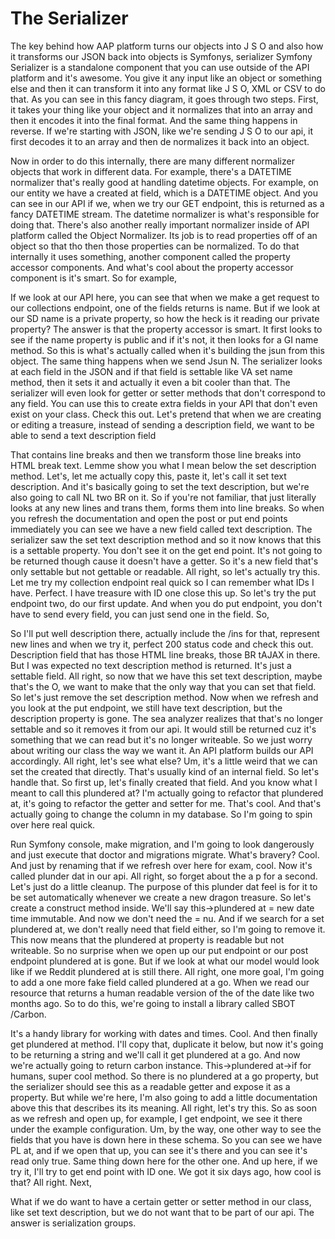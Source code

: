 # The Serializer

The key behind how AAP platform turns our objects into J S O and also how it
transforms our JSON back into objects is Symfonys, serializer Symfony Serializer
is a standalone component that you can use outside of the API platform and it's
awesome. You give it any input like an object or something else and then it can
transform it into any format like J S O, XML or CSV to do that. As you can see in
this fancy diagram, it goes through two steps. First, it takes your thing like your
object and it normalizes that into an array and then it encodes it into the final
format. And the same thing happens in reverse. If we're starting with JSON, like
we're sending J S O to our api, it first decodes it to an array and then de
normalizes it back into an object.

Now in order to do this internally, there are many different normalizer objects that
work in different data. For example, there's a DATETIME normalizer that's really good
at handling datetime objects. For example, on our entity we have a created at field,
which is a DATETIME object. And you can see in our API if we, when we try our GET
endpoint, this is returned as a fancy DATETIME stream. The datetime normalizer is
what's responsible for doing that. There's also another really important normalizer
inside of API platform called the Object Normalizer. Its job is to read properties
off of an object so that tho then those properties can be normalized. To do that
internally it uses something, another component called the property accessor
components. And what's cool about the property accessor component is it's smart. So
for example,

If we look at our API here, you can see that when we make a get request to our
collections endpoint, one of the fields returns is name. But if we look at our SD
name is a private property, so how the heck is it reading our private property? The
answer is that the property accessor is smart. It first looks to see if the name
property is public and if it's not, it then looks for a GI name method. So this is
what's actually called when it's building the jsun from this object. The same thing
happens when we send Jsun N. The serializer looks at each field in the JSON and if
that field is settable like VA set name method, then it sets it and actually it even
a bit cooler than that. The serializer will even look for getter or setter methods
that don't correspond to any field. You can use this to create extra fields in your
API that don't even exist on your class. Check this out. Let's pretend that when we
are creating or editing a treasure, instead of sending a description field, we want
to be able to send a text description field

That contains line breaks and then we transform those line breaks into HTML break
text. Lemme show you what I mean below the set description method. Let's, let me
actually copy this, paste it, let's call it set text description. And it's basically
going to set the text description, but we're also going to call NL two BR on it. So
if you're not familiar, that just literally looks at any new lines and trans them,
forms them into line breaks. So when you refresh the documentation and open the post
or put end points immediately you can see we have a new field called text
description. The serializer saw the set text description method and so it now knows
that this is a settable property. You don't see it on the get end point. It's not
going to be returned though cause it doesn't have a getter. So it's a new field
that's only settable but not gettable or readable. All right, so let's actually try
this. Let me try my collection endpoint real quick so I can remember what IDs I have.
Perfect. I have treasure with ID one close this up. So let's try the put endpoint
two, do our first update. And when you do put endpoint, you don't have to send every
field, you can just send one in the field. So,

So I'll put well description there, actually include the /ins for that, represent new
lines and when we try it, perfect 200 status code and check this out. Description
field that has those HTML line breaks, those BR tAJAX in there. But I was expected no
text description method is returned. It's just a settable field. All right, so now
that we have this set text description, maybe that's the O, we want to make that the
only way that you can set that field. So let's just remove the set description
method. Now when we refresh and you look at the put endpoint, we still have text
description, but the description property is gone. The sea analyzer realizes that
that's no longer settable and so it removes it from our api. It would still be
returned cuz it's something that we can read but it's no longer writeable. So we just
worry about writing our class the way we want it. An API platform builds our API
accordingly. All right, let's see what else? Um, it's a little weird that we can set
the created that directly. That's usually kind of an internal field. So let's handle
that. So first up, let's finally created that field. And you know what I meant to
call this plundered at? I'm actually going to refactor that plundered at, it's going
to refactor the getter and setter for me. That's cool. And that's actually going to
change the column in my database. So I'm going to spin over here real quick.

Run Symfony console, make migration, and I'm going to look dangerously and just
execute that doctor and migrations migrate. What's bravery? Cool. And just by
renaming that if we refresh over here for exam, cool. Now it's called plunder dat in
our api. All right, so forget about the a p for a second. Let's just do a little
cleanup. The purpose of this plunder dat feel is for it to be set automatically
whenever we create a new dragon treasure. So let's create a construct method inside.
We'll say this->plundered at = new date time immutable. And now we don't need the =
nu. And if we search for a set plundered at, we don't really need that field either,
so I'm going to remove it. This now means that the plundered at property is readable
but not writeable. So no surprise when we open up our put endpoint or our post
endpoint plundered at is gone. But if we look at what our model would look like if we
Reddit plundered at is still there. All right, one more goal, I'm going to add a one
more fake field called plundered at a go. When we read our resource that returns a
human readable version of the of the date like two months ago. So to do this, we're
going to install a library called SBOT /Carbon.

It's a handy library for working with dates and times. Cool. And then finally get
plundered at method. I'll copy that, duplicate it below, but now it's going to be
returning a string and we'll call it get plundered at a go. And now we're actually
going to return carbon instance. This->plundered at->if for humans, super cool
method. So there is no plundered at a go property, but the serializer should see this
as a readable getter and expose it as a property. But while we're here, I'm also
going to add a little documentation above this that describes its its meaning. All
right, let's try this. So as soon as we refresh and open up, for example, I get
endpoint, we see it there under the example configuration. Um, by the way, one other
way to see the fields that you have is down here in these schema. So you can see we
have PL at, and if we open that up, you can see it's there and you can see it's read
only true. Same thing down here for the other one. And up here, if we try it, I'll
try to get end point with ID one. We got it six days ago, how cool is that? All
right. Next,

What if we do want to have a certain getter or setter method in our class, like set
text description, but we do not want that to be part of our api. The answer is
serialization groups.
